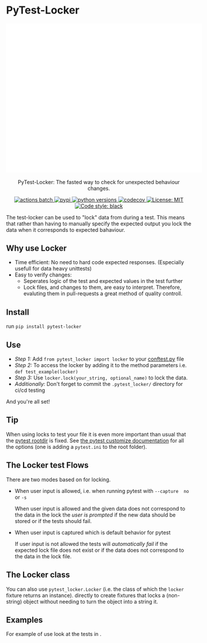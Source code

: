 # PyTest-Locker
<div style="width: 400pt; margin: 0 auto">
    <img src="https://raw.githubusercontent.com/Luttik/pytest-locker/master/docs/assets/images/example.svg" style="max-width: 100%;" alt="Example">
</div>
<p align="center">
    PyTest-Locker: The fasted way to check for unexpected behaviour changes.
</p>

<p align="center">
    <a href="https://github.com/Luttik/pytest-locker/actions?query=workflow%3ACI+branch%3Amaster">
        <img src="https://github.com/luttik/pytest-locker/workflows/CI/badge.svg" alt="actions batch">
    </a>
    <a href="https://pypi.org/project/pytest-locker/">
        <img src="https://badge.fury.io/py/pytest-locker.svg" alt="pypi">
    </a>
    <a href="https://pypi.org/project/pytest-locker/">
        <img src="https://shields.io/pypi/pyversions/pytest-locker" alt="python versions">
    </a>
    <a href="https://codecov.io/gh/luttik/pytest-locker">
        <img src="https://codecov.io/gh/Luttik/pytest-locker/branch/master/graph/badge.svg" alt="codecov">
    </a>
    <a href="https://xgithub.com/Luttik/pytest-locker/blob/master/LICENSE">
        <img src="https://shields.io/github/license/luttik/pytest-locker" alt="License: MIT">
    </a>
    <a href="https://github.com/psf/black">
        <img src="https://img.shields.io/badge/code%20style-black-000000.svg" alt="Code style: black">
    </a>
</p>

The test-locker can be used to "lock" data from during a test. This
means that rather than having to manually specify the expected output
you lock the data when it corresponds to expected bahaviour.

## Why use Locker

-   Time efficient: No need to hard code expected responses. (Especially
    usefull for data heavy unittests)
-   Easy to verify changes:
    -   Seperates logic of the test and expected values in the test
        further
    -   Lock files, and changes to them, are easy to interpret.
        Therefore, evaluting them in pull-requests a great method of
        quality controll.

## Install

run `pip install pytest-locker`

## Use

-   *Step 1:* Add `from pytest_locker import locker` to your
    [conftest.py](https://docs.pytest.org/en/2.7.3/plugins.html?highlight=re)
    file
-   *Step 2:* To access the locker by adding it to the method parameters
    i.e. `def test_example(locker)`
-   *Step 3:* Use `locker.lock(your_string, optional_name)` to lock the
    data.
-   *Additionally:* Don't forget to commit the `.pytest_locker/`
    directory for ci/cd testing

And you're all set!

## Tip

When using locks to test your file it is even more important than usual
that the [pytest
rootdir](https://docs.pytest.org/en/latest/customize.html) is fixed.
See [the pytest customize documentation](https://docs.pytest.org/en/latest/customize.html) for
all the options (one is adding a `pytest.ini` to the root folder).

## The Locker test Flows

There are two modes based on for locking.

-   When user input is allowed, i.e. when running pytest with
    `--capture  no` or `-s`

    When user input is allowed and the given data does not correspond to
    the data in the lock the *user is prompted* if the new data should
    be stored or if the tests should fail.

-   When user input is captured which is default behavior for pytest

    If user input is not allowed the tests will *automatically fail* if
    the expected lock file does not exist or if the data does not
    correspond to the data in the lock file.

## The Locker class

You can also use `pytest_locker.Locker` (i.e. the class of which the
`locker` fixture returns an instance). directly to create fixtures that
locks a (non-string) object without needing to turn the object into a
string it.

## Examples

For example of use look at the tests in
[](https://github.com/Luttik/repr_utils).

